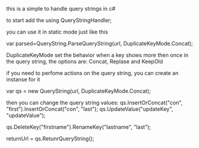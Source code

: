 this is a simple to handle query strings in c#

to start add the using QueryStringHandler;

you can use it in static mode just like this

var parsed=QueryString.ParseQueryString(url, DuplicateKeyMode.Concat);

DuplicateKeyMode set the behavior when a key shows more then once in the query string, the options are: Concat, Replase and KeepOld

if you need to perfome actions on the query string, you can create an instanse for it

var qs = new QueryString(url, DuplicateKeyMode.Concat);

then you can change the query string values:
qs.InsertOrConcat("con", "first").InsertOrConcat("con", "last");
qs.UpdateValue("updateKey", "updateValue");

qs.DeleteKey("firstname").RenameKey("lastname", "last");
 
returnUrl = qs.RetunrQueryString();
